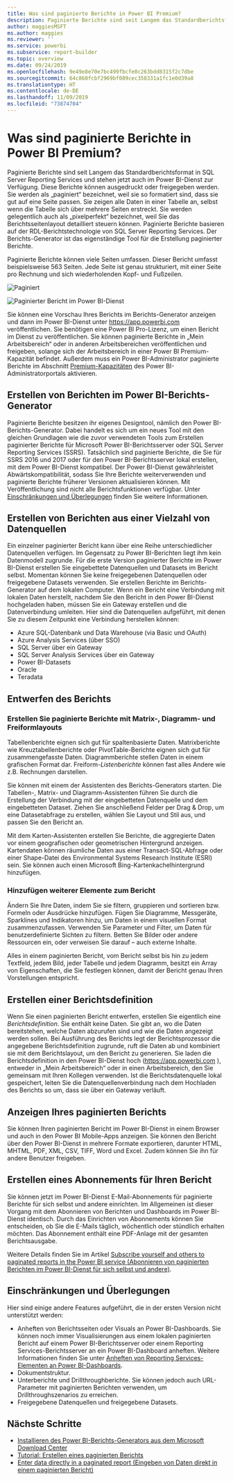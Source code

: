 ```yaml
---
title: Was sind paginierte Berichte in Power BI Premium?
description: Paginierte Berichte sind seit Langem das Standardberichtsformat in SQL Server Reporting Services und stehen jetzt auch im Power BI-Dienst zur Verfügung. Diese Berichte können ausgedruckt oder freigegeben werden. Das Berichtslayout kann detailliert gesteuert werden. Sie zeigen beispielsweise alle Daten in einer Tabelle an, selbst wenn die Tabelle sich über mehrere Seiten erstreckt.
author: maggiesMSFT
ms.author: maggies
ms.reviewer: ''
ms.service: powerbi
ms.subservice: report-builder
ms.topic: overview
ms.date: 09/24/2019
ms.openlocfilehash: 9e49e8e70e7bc499fbcfe0c263bdd8315f2c7dbe
ms.sourcegitcommit: 64c860fcbf2969bf089cec358331a1fc1e0d39a8
ms.translationtype: HT
ms.contentlocale: de-DE
ms.lasthandoff: 11/09/2019
ms.locfileid: "73874704"
---
```

# <a name="what-are-paginated-reports-in-power-bi-premium"></a>Was sind paginierte Berichte in Power BI Premium?

Paginierte Berichte sind seit Langem das Standardberichtsformat in SQL Server Reporting Services und stehen jetzt auch im Power BI-Dienst zur Verfügung. Diese Berichte können ausgedruckt oder freigegeben werden. Sie werden als „paginiert“ bezeichnet, weil sie so formatiert sind, dass sie gut auf eine Seite passen. Sie zeigen alle Daten in einer Tabelle an, selbst wenn die Tabelle sich über mehrere Seiten erstreckt. Sie werden gelegentlich auch als „pixelperfekt“ bezeichnet, weil Sie das Berichtsseitenlayout detailliert steuern können. Paginierte Berichte basieren auf der RDL-Berichtstechnologie von SQL Server Reporting Services. Der Berichts-Generator ist das eigenständige Tool für die Erstellung paginierter Berichte. 

Paginierte Berichte können viele Seiten umfassen. Dieser Bericht umfasst beispielsweise 563 Seiten. Jede Seite ist genau strukturiert, mit einer Seite pro Rechnung und sich wiederholenden Kopf- und Fußzeilen.

![Paginiert](media/paginated-reports-report-builder-power-bi/power-bi-paginated-wwi-report-page.png)

![Paginierter Bericht im Power BI-Dienst](media/report-builder-power-bi/report-builder-get-started-paginated-report.png)

Sie können eine Vorschau Ihres Berichts im Berichts-Generator anzeigen und dann im Power BI-Dienst unter https://app.powerbi.com veröffentlichen. Sie benötigen eine Power BI Pro-Lizenz, um einen Bericht im Dienst zu veröffentlichen. Sie können paginierte Berichte in „Mein Arbeitsbereich“ oder in anderen Arbeitsbereichen veröffentlichen und freigeben, solange sich der Arbeitsbereich in einer Power BI Premium-Kapazität befindet. Außerdem muss ein Power BI-Administrator paginierte Berichte im Abschnitt [Premium-Kapazitäten](service-admin-premium-workloads.md#paginated-reports) des Power BI-Administratorportals aktivieren. 

## <a name="create-reports-in-power-bi-report-builder"></a>Erstellen von Berichten im Power BI-Berichts-Generator

Paginierte Berichte besitzen ihr eigenes Designtool, nämlich den Power BI-Berichts-Generator. Dabei handelt es sich um ein neues Tool mit den gleichen Grundlagen wie die zuvor verwendeten Tools zum Erstellen paginierter Berichte für Microsoft Power BI-Berichtsserver oder SQL Server Reporting Services (SSRS). Tatsächlich sind paginierte Berichte, die Sie für SSRS 2016 und 2017 oder für den Power BI-Berichtsserver lokal erstellen, mit dem Power BI-Dienst kompatibel. Der Power BI-Dienst gewährleistet Abwärtskompatibilität, sodass Sie Ihre Berichte weiterverwenden und paginierte Berichte früherer Versionen aktualisieren können. Mit Veröffentlichung sind nicht alle Berichtsfunktionen verfügbar. Unter [Einschränkungen und Überlegungen](#limitations-and-considerations) finden Sie weitere Informationen.
     
## <a name="report-from-a-variety-of-data-sources"></a>Erstellen von Berichten aus einer Vielzahl von Datenquellen

Ein einzelner paginierter Bericht kann über eine Reihe unterschiedlicher Datenquellen verfügen. Im Gegensatz zu Power BI-Berichten liegt ihm kein Datenmodell zugrunde. Für die erste Version paginierter Berichte im Power BI-Dienst erstellen Sie eingebettete Datenquellen und Datasets im Bericht selbst. Momentan können Sie keine freigegebenen Datenquellen oder freigegebene Datasets verwenden. Sie erstellen Berichte im Berichts-Generator auf dem lokalen Computer. Wenn ein Bericht eine Verbindung mit lokalen Daten herstellt, nachdem Sie den Bericht in den Power BI-Dienst hochgeladen haben, müssen Sie ein Gateway erstellen und die Datenverbindung umleiten. Hier sind die Datenquellen aufgeführt, mit denen Sie zu diesem Zeitpunkt eine Verbindung herstellen können:

- Azure SQL-Datenbank und Data Warehouse (via Basic und OAuth)
- Azure Analysis Services (über SSO)
- SQL Server über ein Gateway
- SQL Server Analysis Services über ein Gateway
- Power BI-Datasets
- Oracle
- Teradata

## <a name="design-your-report"></a>Entwerfen des Berichts  

### <a name="create-paginated-reports-with-matrix-chart-and-free-form-layouts"></a>Erstellen Sie paginierte Berichte mit Matrix-, Diagramm- und Freiformlayouts

Tabellenberichte eignen sich gut für spaltenbasierte Daten. Matrixberichte wie Kreuztabellenberichte oder PivotTable-Berichte eignen sich gut für zusammengefasste Daten. Diagrammberichte stellen Daten in einem grafischen Format dar. Freiform-*Listenberichte* können fast alles Andere wie z.B. Rechnungen darstellen. 
  
Sie können mit einem der Assistenten des Berichts-Generators starten. Die Tabellen-, Matrix- und Diagramm-Assistenten führen Sie durch die Erstellung der Verbindung mit der eingebetteten Datenquelle und dem eingebetteten Dataset. Ziehen Sie anschließend Felder per Drag & Drop, um eine Datasetabfrage zu erstellen, wählen Sie Layout und Stil aus, und passen Sie den Bericht an.  
  
Mit dem Karten-Assistenten erstellen Sie Berichte, die aggregierte Daten vor einem geografischen oder geometrischen Hintergrund anzeigen. Kartendaten können räumliche Daten aus einer Transact-SQL-Abfrage oder einer Shape-Datei des Environmental Systems Research Institute (ESRI) sein. Sie können auch einen Microsoft Bing-Kartenkachelhintergrund hinzufügen.  

### <a name="add-more-to-your-report"></a>Hinzufügen weiterer Elemente zum Bericht

Ändern Sie Ihre Daten, indem Sie sie filtern, gruppieren und sortieren bzw. Formeln oder Ausdrücke hinzufügen. Fügen Sie Diagramme, Messgeräte, Sparklines und Indikatoren hinzu, um Daten in einem visuellen Format zusammenzufassen.  Verwenden Sie Parameter und Filter, um Daten für benutzerdefinierte Sichten zu filtern. Betten Sie Bilder oder andere Ressourcen ein, oder verweisen Sie darauf – auch externe Inhalte.  

Alles in einem paginierten Bericht, vom Bericht selbst bis hin zu jedem Textfeld, jedem Bild, jeder Tabelle und jedem Diagramm, besitzt ein Array von Eigenschaften, die Sie festlegen können, damit der Bericht genau Ihren Vorstellungen entspricht.

## <a name="creating-a-report-definition"></a>Erstellen einer Berichtsdefinition

Wenn Sie einen paginierten Bericht entwerfen, erstellen Sie eigentlich eine *Berichtsdefinition*. Sie enthält keine Daten. Sie gibt an, wo die Daten bereitstehen, welche Daten abzurufen sind und wie die Daten angezeigt werden sollen. Bei Ausführung des Berichts legt der Berichtsprozessor die angegebene Berichtsdefinition zugrunde, ruft die Daten ab und kombiniert sie mit dem Berichtslayout, um den Bericht zu generieren. Sie laden die Berichtsdefinition in den Power BI-Dienst hoch (https://app.powerbi.com ), entweder in „Mein Arbeitsbereich“ oder in einen Arbeitsbereich, den Sie gemeinsam mit Ihren Kollegen verwenden. Ist die Berichtsdatenquelle lokal gespeichert, leiten Sie die Datenquellenverbindung nach dem Hochladen des Berichts so um, dass sie über ein Gateway verläuft. 

## <a name="view-your-paginated-report"></a>Anzeigen Ihres paginierten Berichts
Sie können Ihren paginierten Bericht im Power BI-Dienst in einem Browser und auch in den Power BI Mobile-Apps anzeigen. Sie können den Bericht über den Power BI-Dienst in mehrere Formate exportieren, darunter HTML, MHTML, PDF, XML, CSV, TIFF, Word und Excel. Zudem können Sie ihn für andere Benutzer freigeben.  

## <a name="create-a-subscription-to-your-report"></a>Erstellen eines Abonnements für Ihren Bericht

Sie können jetzt im Power BI-Dienst E-Mail-Abonnements für paginierte Berichte für sich selbst und andere einrichten. Im Allgemeinen ist dieser Vorgang mit dem Abonnieren von Berichten und Dashboards im Power BI-Dienst identisch. Durch das Einrichten von Abonnements können Sie entscheiden, ob Sie die E-Mails täglich, wöchentlich oder stündlich erhalten möchten. Das Abonnement enthält eine PDF-Anlage mit der gesamten Berichtsausgabe.

Weitere Details finden Sie im Artikel [Subscribe yourself and others to paginated reports in the Power BI service (Abonnieren von paginierten Berichten im Power BI-Dienst für sich selbst und andere)](paginated-reports-subscriptions.md). 

## <a name="limitations-and-considerations"></a>Einschränkungen und Überlegungen

Hier sind einige andere Features aufgeführt, die in der ersten Version nicht unterstützt werden:

- Anheften von Berichtsseiten oder Visuals an Power BI-Dashboards. Sie können noch immer Visualisierungen aus einem lokalen paginierten Bericht auf einem Power BI-Berichtsserver oder einem Reporting Services-Berichtsserver an ein Power BI-Dashboard anheften. Weitere Informationen finden Sie unter [Anheften von Reporting Services-Elementen an Power BI-Dashboards](https://docs.microsoft.com/sql/reporting-services/pin-reporting-services-items-to-power-bi-dashboards).
- Dokumentstruktur.
- Unterberichte und Drillthroughberichte.  Sie können jedoch auch URL-Parameter mit paginierten Berichten verwenden, um Drillthroughszenarios zu erreichen.
- Freigegebene Datenquellen und freigegebene Datasets.

 
## <a name="next-steps"></a>Nächste Schritte

- [Installieren des Power BI-Berichts-Generators aus dem Microsoft Download Center](https://go.microsoft.com/fwlink/?linkid=2086513)
- [Tutorial: Erstellen eines paginierten Berichts](paginated-reports-quickstart-aw.md)
- [Enter data directly in a paginated report (Eingeben von Daten direkt in einem paginierten Bericht)](paginated-reports-enter-data.md)

  


